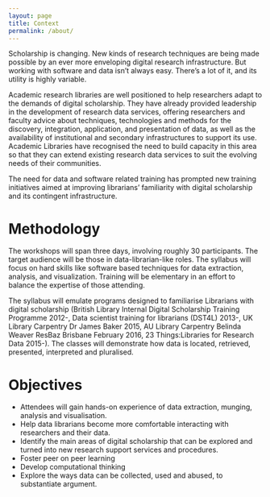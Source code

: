 ```yaml
---
layout: page
title: Context
permalink: /about/
---
```


Scholarship is changing. New kinds of research techniques are being made possible by an ever more enveloping digital research infrastructure. But working with software and data isn’t always easy. There’s a lot of it, and its utility is highly variable.

Academic research libraries are well positioned to help researchers adapt to the demands of digital scholarship. They have already provided leadership in the development of research data services, offering researchers and faculty advice about techniques, technologies and methods for the discovery, integration, application, and presentation of data, as well as the availability of institutional and secondary infrastructures to support its use. Academic Libraries have recognised the need to build capacity in this area so that they can extend existing research data services to suit the evolving needs of their communities.

The need for data and software related training has prompted new training initiatives aimed at improving librarians’ familiarity with digital scholarship and its contingent infrastructure.

# Methodology

The workshops will span three days, involving roughly 30 participants. The target audience will be those in data-librarian-like roles. The syllabus will focus on hard skills like software based techniques for data extraction, analysis, and visualization. Training will be elementary in an effort to balance the expertise of those attending.

The syllabus will emulate programs designed to familiarise Librarians with digital scholarship (British Library Internal Digital Scholarship Training Programme 2012-, Data scientist training for librarians (DST4L) 2013-, UK Library Carpentry Dr James Baker 2015, AU Library Carpentry Belinda Weaver ResBaz Brisbane February 2016, 23 Things:Libraries for Research Data 2015-). The classes will demonstrate how data is located, retrieved, presented, interpreted and pluralised.

# Objectives

* Attendees will gain hands-on experience of data extraction, munging, analysis and visualisation.
* Help data librarians become more comfortable interacting with researchers and their data.
* Identify the main areas of digital scholarship that can be explored and turned into new research support services and procedures.
* Foster peer on peer learning
* Develop computational thinking
* Explore the ways data can be collected, used and abused, to substantiate argument.
